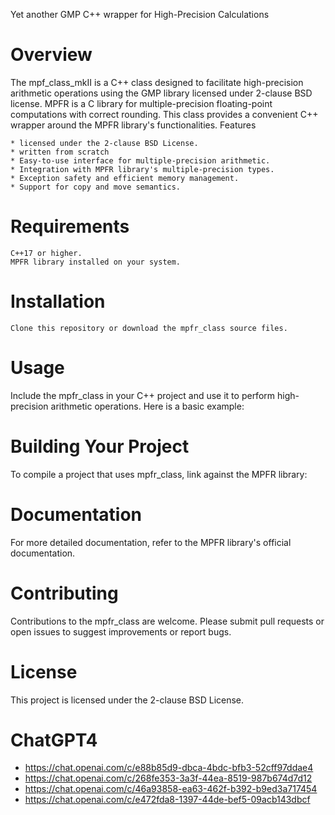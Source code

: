Yet another GMP C++ wrapper for High-Precision Calculations
# Overview

The mpf_class_mkII is a C++ class designed to facilitate high-precision arithmetic operations using the GMP library licensed under 2-clause BSD license. 
MPFR is a C library for multiple-precision floating-point computations with correct rounding. This class provides a convenient C++ wrapper around the MPFR library's functionalities.
Features
    
    * licensed under the 2-clause BSD License.
    * written from scratch
    * Easy-to-use interface for multiple-precision arithmetic.
    * Integration with MPFR library's multiple-precision types.
    * Exception safety and efficient memory management.
    * Support for copy and move semantics.

# Requirements

    C++17 or higher.
    MPFR library installed on your system.

# Installation

    Clone this repository or download the mpfr_class source files.

# Usage

Include the mpfr_class in your C++ project and use it to perform high-precision arithmetic operations. Here is a basic example:

# Building Your Project

To compile a project that uses mpfr_class, link against the MPFR library:

# Documentation

For more detailed documentation, refer to the MPFR library's official documentation.

# Contributing

Contributions to the mpfr_class are welcome. Please submit pull requests or open issues to suggest improvements or report bugs.

# License

This project is licensed under the 2-clause BSD License.

# ChatGPT4

* https://chat.openai.com/c/e88b85d9-dbca-4bdc-bfb3-52cff97ddae4
* https://chat.openai.com/c/268fe353-3a3f-44ea-8519-987b674d7d12
* https://chat.openai.com/c/46a93858-ea63-462f-b392-b9ed3a717454
* https://chat.openai.com/c/e472fda8-1397-44de-bef5-09acb143dbcf
